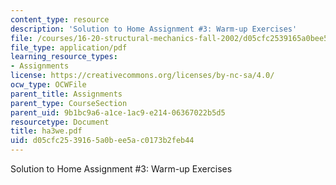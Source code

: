 ```yaml
---
content_type: resource
description: 'Solution to Home Assignment #3: Warm-up Exercises'
file: /courses/16-20-structural-mechanics-fall-2002/d05cfc2539165a0bee5ac0173b2feb44_ha3we.pdf
file_type: application/pdf
learning_resource_types:
- Assignments
license: https://creativecommons.org/licenses/by-nc-sa/4.0/
ocw_type: OCWFile
parent_title: Assignments
parent_type: CourseSection
parent_uid: 9b1bc9a6-a1ce-1ac9-e214-06367022b5d5
resourcetype: Document
title: ha3we.pdf
uid: d05cfc25-3916-5a0b-ee5a-c0173b2feb44
---
```

Solution to Home Assignment #3: Warm-up Exercises